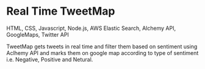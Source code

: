 # Real Time TweetMap

HTML, CSS, Javascript, Node.js, AWS Elastic Search, Alchemy API, GoogleMaps, Twitter API

TweetMap gets tweets in real time and filter them based on sentiment using Aclhemy API and marks them on google map according to
type of sentiment i.e. Negative, Positive and Netural.
